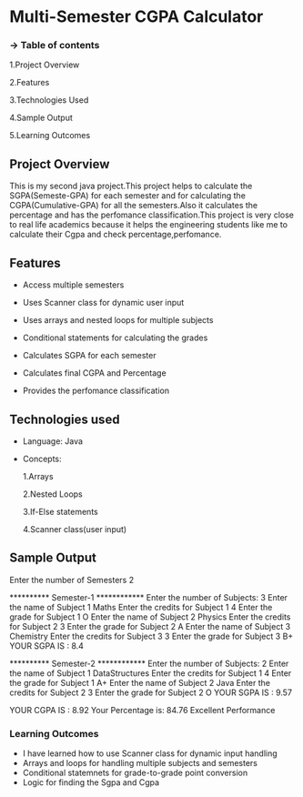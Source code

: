 # Multi-Semester CGPA Calculator
### -> Table of contents
1.Project Overview


2.Features


3.Technologies Used


4.Sample Output


5.Learning Outcomes

## Project Overview
This is my second java project.This project helps to calculate the SGPA(Semeste-GPA) for each semester and for calculating the CGPA(Cumulative-GPA) for all the semesters.Also it calculates the percentage and has the perfomance classification.This project is very close to real life academics because it helps the engineering students like me to calculate their Cgpa and check percentage,perfomance.

## Features
* Access multiple semesters

* Uses Scanner class for dynamic user input

* Uses arrays and nested loops for multiple subjects

* Conditional statements for calculating the grades

* Calculates SGPA for each semester

* Calculates final CGPA and Percentage

* Provides the perfomance classification

## Technologies used

* Language: Java
* Concepts:


  1.Arrays


  2.Nested Loops


  3.If-Else statements


  4.Scanner class(user input)

## Sample Output
Enter the number of Semesters
2

**********  Semester-1  ************
Enter the number of Subjects:
3
Enter the name of Subject 1
Maths
Enter the credits for Subject 1
4
Enter the grade for Subject 1
O
Enter the name of Subject 2
Physics
Enter the credits for Subject 2
3
Enter the grade for Subject 2
A
Enter the name of Subject 3
Chemistry
Enter the credits for Subject 3
3
Enter the grade for Subject 3
B+
YOUR SGPA IS : 8.4

**********  Semester-2  ************
Enter the number of Subjects:
2
Enter the name of Subject 1
DataStructures
Enter the credits for Subject 1
4
Enter the grade for Subject 1
A+
Enter the name of Subject 2
Java
Enter the credits for Subject 2
3
Enter the grade for Subject 2
O
YOUR SGPA IS : 9.57

YOUR CGPA IS : 8.92
Your Percentage is: 84.76
Excellent Performance
### Learning Outcomes
* I have learned how to use Scanner class for dynamic input handling
* Arrays and loops for handling multiple subjects and semesters
* Conditional statemnets for grade-to-grade point conversion
* Logic for finding the Sgpa and Cgpa

